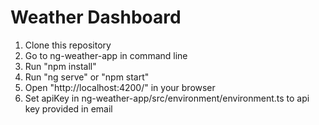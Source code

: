 # Weather Dashboard

1. Clone this repository
2. Go to ng-weather-app in command line
3. Run "npm install"
4. Run "ng serve" or "npm start"
5. Open "http://localhost:4200/" in your browser
6. Set apiKey in ng-weather-app/src/environment/environment.ts to api key provided in email
